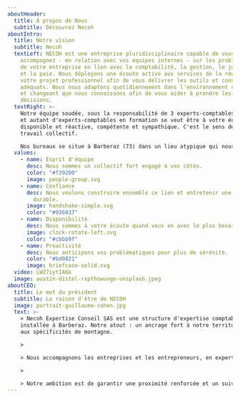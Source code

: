 ```yaml
---
aboutHeader:
  title: A propos de Nous
  subtitle: Découvrez Necoh
aboutIntro:
  title: Notre vision
  subtitle: Necoh
  textLeft: NECOH est une entreprise pluridisciplinaire capable de vous
    accompagnez - en relation avec vos équipes internes - sur les problématiques
    de votre entreprise en lien avec la comptabilité, la gestion, le juridique
    et la paie. Nous déployons une écoute active aux services de la réussite de
    votre projet professionnel afin de vous délivrer les outils et conseils
    adéquats. Nous nous adaptons quotidiennement dans l'environnement contraint
    et changeant que nous connaissons afin de vous aider à prendre les bonnes
    décisions.
  textRight: >-
    Notre équipe soudée, sous la responsabilité de 3 experts-comptables diplômés
    et autant d'experts-comptables en formation se veut être à votre écoute,
    disponible et réactive, compétente et sympathique. C'est le sens de notre
    travail collectif. 

    Nos bureaux se situe à Barberaz (73) dans un lieu atypique qui nous ressemble : chaleureux, convivial et prêt à vous accueillir dès que vous le souhaitez.
  values:
    - name: Esprit d'équipe
      desc: Nous sommes un collectif fort engagé à vos côtés.
      color: "#f39200"
      image: people-group.svg
    - name: Confiance
      desc: Nous voulons construire ensemble ce lien et entretenir une relation
        durable.
      image: handshake-simple.svg
      color: "#936037"
    - name: Disponibilité
      desc: Nous sommes à votre écoute quand vous en avez le plus besoin.
      image: clock-rotate-left.svg
      color: "#cbbb9f"
    - name: Proactivité
      desc: Nous anticipons vos problématiques pour plus de sérénité.
      color: "#bd0821"
      image: briefcase-solid.svg
  video: LWZ7iytIA6k
  image: austin-distel-rxpthowuvge-unsplash.jpeg
aboutCEO:
  title: Le mot du président
  subtitle: La raison d'être de NECOH
  image: portrait-guillaume-cohen.jpg
  text: >-
    > Necoh Expertise Conseil SAS est une structure d'expertise comptable
    installée à Barberaz. Notre atout : un ancrage fort à notre territoire et
    aux spécificités de montagne.

    >

    > Nous accompagnons les entreprises et les entrepreneurs, en expertise comptable, paie et RH, audit, conseils, juridique, fiscalité des particuliers dans tout type de secteurs d'activités : Services, Artisanat, Commerces et distributions, Hotels et Restaurants, BTP et immobilier ainsi que les Professions libérales.

    >

    > Notre ambition est de garantir une proximité renforcée et un suivi personnalisé de nos clients, la dimension humaine et la confiance étant au centre de notre développement.
---
```

